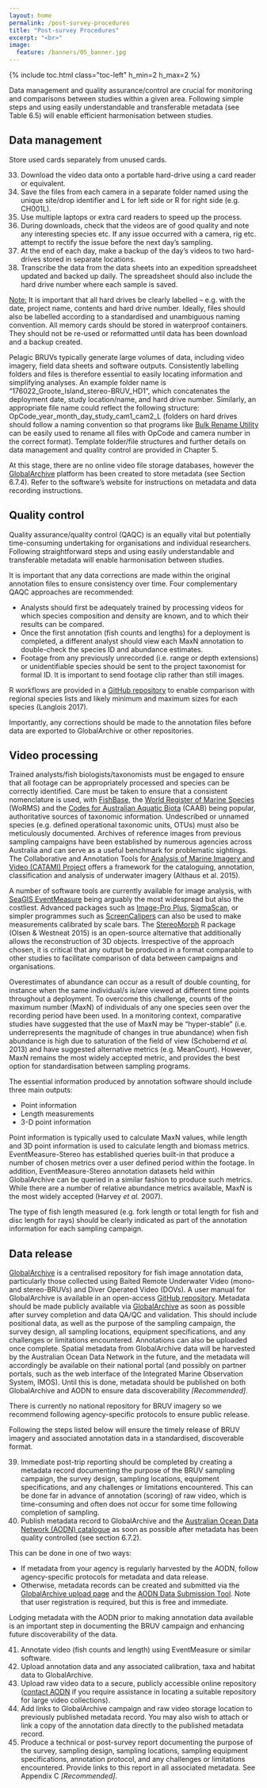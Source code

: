 ```yaml
---
layout: home
permalink: /post-survey-procedures
title: "Post-survey Procedures"
excerpt: "<br>"
image:
  feature: /banners/05_banner.jpg
---
```

{% include toc.html class="toc-left" h_min=2 h_max=2 %}

Data management and quality assurance/control are crucial for monitoring and comparisons between studies within a given area. Following simple steps and using easily understandable and transferable metadata (see Table 6.5) will enable efficient harmonisation between studies. 


## Data management

Store used cards separately from unused cards.



33. Download the video data onto a portable hard-drive using a card reader or equivalent. 
34. Save the files from each camera in a separate folder named using the unique site/drop identifier and L for left side or R for right side (e.g. CH001L). 
35. Use multiple laptops or extra card readers to speed up the process.
36. During downloads, check that the videos are of good quality and note any interesting species etc. If any issue occurred with a camera, rig etc. attempt to rectify the issue before the next day’s sampling.
37. At the end of each day, make a backup of the day’s videos to two hard-drives stored in separate locations. 
38. Transcribe the data from the data sheets into an expedition spreadsheet updated and backed up daily. The spreadsheet should also include the hard drive number where each sample is saved.

<span style="text-decoration:underline;">Note:</span> It is important that all hard drives be clearly labelled – e.g. with the date, project name, contents and hard drive number. Ideally, files should also be labelled according to a standardised and unambiguous naming convention. All memory cards should be stored in waterproof containers. They should not be re-used or reformatted until data has been download and a backup created.

Pelagic BRUVs typically generate large volumes of data, including video imagery, field data sheets and software outputs. Consistently labelling folders and files is therefore essential to easily locating information and simplifying analyses. An example folder name is “176022_Groote_Island_stereo-BRUV_HD1”, which concatenates the deployment date, study location/name, and hard drive number. Similarly, an appropriate file name could reflect the following structure:  OpCode_year_month_day_study_cam1_cam2_L (folders on hard drives should follow a naming convention so that programs like [Bulk Rename Utility](http://www.bulkrenameutility.co.uk/Download.php) can be easily used to rename all files with OpCode and camera number in the correct format). Template folder/file structures and further details on data management and quality control are provided in Chapter 5.

At this stage, there are no online video file storage databases, however the [GlobalArchive](http://globalarchive.org/) platform has been created to store metadata (see Section 6.7.4). Refer to the software’s website for instructions on metadata and data recording instructions.


## Quality control

Quality assurance/quality control (QAQC) is an equally vital but potentially time-consuming undertaking for organisations and individual researchers. Following straightforward steps and using easily understandable and transferable metadata will enable harmonisation between studies.

It is important that any data corrections are made within the original annotation files to ensure consistency over time. Four complementary QAQC approaches are recommended:



*   Analysts should first be adequately trained by processing videos for which species composition and density are known, and to which their results can be compared.
*   Once the first annotation (fish counts and lengths) for a deployment is completed, a different analyst should view each MaxN annotation to double-check the species ID and abundance estimates.
*   Footage from any previously unrecorded (i.e. range or depth extensions) or unidentifiable species should be sent to the project taxonomist for formal ID. It is important to send footage clip rather than still images.

R workflows are provided in a [GitHub repository](https://github.com/TimLanglois/Stereo-or-mono-video-annotation-workflows) to enable comparison with regional species lists and likely minimum and maximum sizes for each species (Langlois 2017).

Importantly, any corrections should be made to the annotation files before data are exported to GlobalArchive or other repositories.


## Video processing

Trained analysts/fish biologists/taxonomists must be engaged to ensure that all footage can be appropriately processed and species can be correctly identified. Care must be taken to ensure that a consistent nomenclature is used, with [FishBase](http://www.fishbase.org/search.php), the [World Register of Marine Species](http://www.marinespecies.org/) (WoRMS) and the [Codes for Australian Aquatic Biota](https://www.cmar.csiro.au/caab/) (CAAB) being popular, authoritative sources of taxonomic information. Undescribed or unnamed species (e.g. defined operational taxonomic units, OTUs) must also be meticulously documented. Archives of reference images from previous sampling campaigns have been established by numerous agencies across Australia and can serve as a useful benchmark for problematic sightings. The Collaborative and Annotation Tools for [Analysis of Marine Imagery and Video (CATAMI) Project](http://catami.org) offers a framework for the cataloguing, annotation, classification and analysis of underwater imagery (Althaus et al. 2015).

A number of software tools are currently available for image analysis, with [SeaGIS EventMeasure](https://www.seagis.com.au/event.html) being arguably the most widespread but also the costliest. Advanced packages such as [Image-Pro Plus](http://www.mediacy.com/imageproplus), [SigmaScan](http://www.sigmaplot.co.uk/products/sigmascan/sigmascan.php), or simpler programmes such as [ScreenCalipers](http://www.iconico.com/caliper/) can also be used to make measurements calibrated by scale bars. The [StereoMorph](https://cran.r-project.org/package=StereoMorph) R package (Olsen & Westneat 2015) is an open-source alternative that additionally allows the reconstruction of 3D objects. Irrespective of the approach chosen, it is critical that any output be produced in a format comparable to other studies to facilitate comparison of data between campaigns and organisations.

Overestimates of abundance can occur as a result of double counting, for instance when the same individual/s is/are viewed at different time points throughout a deployment. To overcome this challenge, counts of the maximum number (MaxN) of individuals of any one species seen over the recording period have been used. In a monitoring context, comparative studies have suggested that the use of MaxN may be “hyper-stable” (i.e. underrepresents the magnitude of changes in true abundance) when fish abundance is high due to saturation of the field of view (Schobernd _et al._ 2013) and have suggested alternative metrics (e.g. MeanCount). However, MaxN remains the most widely accepted metric, and provides the best option for standardisation between sampling programs.

The essential information produced by annotation software should include three main outputs:



*   Point information
*   Length measurements
*   3-D point information

Point information is typically used to calculate MaxN values, while length and 3D point information is used to calculate length and biomass metrics. EventMeasure-Stereo has established queries built-in that produce a number of chosen metrics over a user defined period within the footage. In addition, EventMeasure-Stereo annotation datasets held within GlobalArchive can be queried in a similar fashion to produce such metrics. While there are a number of relative abundance metrics available, MaxN is the most widely accepted (Harvey _et al._ 2007).

The type of fish length measured (e.g. fork length or total length for fish and disc length for rays) should be clearly indicated as part of the annotation information for each sampling campaign.


## Data release

[GlobalArchive](http://www.globalarchive.org) is a centralised repository for fish image annotation data, particularly those collected using  Baited Remote Underwater Video (mono- and stereo-BRUVs) and Diver Operated Video (DOVs). A user manual for GlobalArchive is available in an open-access [GitHub repository](https://github.com/TimLanglois/GlobalArchive). Metadata should be made publicly available via [GlobalArchive](http://globalarchive.org/) as soon as possible after survey completion and data QA/QC and validation. This should include positional data, as well as the purpose of the sampling campaign, the survey design, all sampling locations, equipment specifications, and any challenges or limitations encountered. Annotations can also be uploaded once complete. Spatial metadata from GlobalArchive data will be harvested by the Australian Ocean Data Network in the future, and the metadata will accordingly be available on their national portal (and possibly on partner portals, such as the web interface of the Integrated Marine Observation System, IMOS). Until this is done, metadata should be published on both GlobalArchive and AODN to ensure data discoverability _[Recommended]_.

There is currently no national repository for BRUV imagery so we recommend following agency-specific protocols to ensure public release. 

Following the steps listed below will ensure the timely release of BRUV imagery and associated annotation data in a standardised, discoverable format.



39. Immediate post-trip reporting should be completed by creating a metadata record documenting the purpose of the BRUV sampling campaign, the survey design, sampling locations, equipment specifications, and any challenges or limitations encountered. This can be done far in advance of annotation (scoring) of raw video, which is time-consuming and often does not occur for some time following completion of sampling.
40. Publish metadata record to GlobalArchive and the [Australian Ocean Data Network (AODN) catalogue](http://catalogue.aodn.org.au/geonetwork/srv/eng/main.home) as soon as possible after metadata has been quality controlled (see section 6.7.2). 

  This can be done in one of two ways:

*   If metadata from your agency is regularly harvested by the AODN, follow agency-specific protocols for metadata and data release. 
*   Otherwise, metadata records can be created and submitted via the [GlobalArchive upload page](https://globalarchive.org/) and the [AODN Data Submission Tool](https://metadataentry.aodn.org.au/submit). Note that user registration is required, but this is free and immediate.<br>


  Lodging metadata with the AODN prior to making annotation data available is an important step in documenting the BRUV campaign and enhancing future discoverability of the data.

41. Annotate video (fish counts and length) using EventMeasure or similar software.
42. Upload annotation data and any associated calibration, taxa and habitat data to GlobalArchive.
43. Upload raw video data to a secure, publicly accessible online repository ([contact AODN](mailto:info@aodn.org.au) if you require assistance in locating a suitable repository for large video collections).
44. Add links to GlobalArchive campaign and raw video storage location to previously published metadata record. You may also wish to attach or link a copy of the annotation data directly to the published metadata record.
45. Produce a technical or post-survey report documenting the purpose of the survey, sampling design, sampling locations, sampling equipment specifications, annotation protocol, and any challenges or limitations encountered. Provide links to this report in all associated metadata. See Appendix C _[Recommended]._


